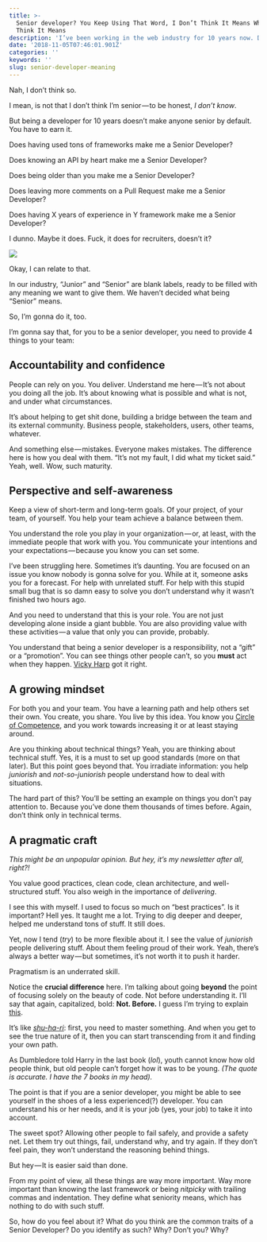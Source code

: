```yaml
---
title: >-
  Senior developer? You Keep Using That Word, I Don’t Think It Means What You
  Think It Means
description: 'I’ve been working in the web industry for 10 years now. Does it make me a Senior Developer?'
date: '2018-11-05T07:46:01.901Z'
categories: ''
keywords: ''
slug: senior-developer-meaning
---
```


Nah, I don’t think so.

I mean, is not that I don’t think I’m senior — to be honest, _I don’t know_.

But being a developer for 10 years doesn’t make anyone senior by default. You have to earn it.

Does having used tons of frameworks make me a Senior Developer?

Does knowing an API by heart make me a Senior Developer?

Does being older than you make me a Senior Developer?

Does leaving more comments on a Pull Request make me a Senior Developer?

Does having X years of experience in Y framework make me a Senior Developer?

I dunno. Maybe it does. Fuck, it does for recruiters, doesn’t it?

![](https://cdn-images-1.medium.com/max/1200/1*Z5ZPEyfqyzRZPNbBI_Rv7Q.jpeg)

Okay, I can relate to that.

In our industry, “Junior” and “Senior” are blank labels, ready to be filled with any meaning we want to give them. We haven’t decided what being “Senior” means.

So, I’m gonna do it, too.

I’m gonna say that, for you to be a senior developer, you need to provide 4 things to your team:

## **Accountability and confidence**

People can rely on you. You deliver. Understand me here — It’s not about you doing all the job. It’s about knowing what is possible and what is not, and under what circumstances.

It’s about helping to get shit done, building a bridge between the team and its external community. Business people, stakeholders, users, other teams, whatever.

And something else — mistakes. Everyone makes mistakes. The difference here is how you deal with them. “It’s not my fault, I did what my ticket said.” Yeah, well. Wow, such maturity.

## **Perspective and self-awareness**

Keep a view of short-term and long-term goals. Of your project, of your team, of yourself. You help your team achieve a balance between them.

You understand the role you play in your organization — or, at least, with the immediate people that work with you. You communicate your intentions and your expectations — because you know you can set some.

I’ve been struggling here. Sometimes it’s daunting. You are focused on an issue you know nobody is gonna solve for you. While at it, someone asks you for a forecast. For help with unrelated stuff. For help with this stupid small bug that is so damn easy to solve you don’t understand why it wasn’t finished two hours ago.

And you need to understand that this is your role. You are not just developing alone inside a giant bubble. You are also providing value with these activities — a value that only you can provide, probably.

You understand that being a senior developer is a responsibility, not a “gift” or a “promotion”. You can see things other people can’t, so you **must** act when they happen. [Vicky Harp](https://twitter.com/vickyharp/status/736228835046219779) got it right.

## **A growing mindset**

For both you and your team. You have a learning path and help others set their own. You create, you share. You live by this idea. You know you [Circle of Competence](https://fs.blog/2013/12/mental-model-circle-of-competence/), and you work towards increasing it or at least staying around.

Are you thinking about technical things? Yeah, you are thinking about technical stuff. Yes, it is a must to set up good standards (more on that later). But this point goes beyond that. You irradiate information: you help _juniorish_ and _not-so-juniorish_ people understand how to deal with situations.

The hard part of this? You’ll be setting an example on things you don’t pay attention to. Because you’ve done them thousands of times before. Again, don’t think only in technical terms.

## **A pragmatic craft**

_This might be an unpopular opinion. But hey, it’s my newsletter after all, right?!_

You value good practices, clean code, clean architecture, and well-structured stuff. You also weigh in the importance of _delivering_.

I see this with myself. I used to focus so much on “best practices”. Is it important? Hell yes. It taught me a lot. Trying to dig deeper and deeper, helped me understand tons of stuff. It still does.

Yet, now I tend (_try_) to be more flexible about it. I see the value of _juniorish_ people delivering stuff. About them feeling proud of their work. Yeah, there’s always a better way — but sometimes, it’s not worth it to push it harder.

Pragmatism is an underrated skill.

Notice the **crucial difference** here. I’m talking about going **beyond** the point of focusing solely on the beauty of code. Not before understanding it. I’ll say that again, capitalized, bold: **Not. Before.** I guess I’m trying to explain [this](https://twitter.com/bitfield/status/1055459299969900545).

It’s like [_shu-ha-ri_](https://en.wikipedia.org/wiki/Shuhari): first, you need to master something. And when you get to see the true nature of it, then you can start transcending from it and finding your own path.

As Dumbledore told Harry in the last book (_lol_), youth cannot know how old people think, but old people can’t forget how it was to be young. _(The quote is accurate. I have the 7 books in my head)._

The point is that if you are a senior developer, you might be able to see yourself in the shoes of a less experienced(?) developer. You can understand his or her needs, and it is your job (yes, your job) to take it into account.

The sweet spot? Allowing other people to fail safely, and provide a safety net. Let them try out things, fail, understand why, and try again. If they don’t feel pain, they won’t understand the reasoning behind things.

But hey — It is easier said than done.

From my point of view, all these things are way more important. Way more important than knowing the last framework or being _nitpicky_ with trailing commas and indentation. They define what seniority means, which has nothing to do with such stuff.

So, how do you feel about it? What do you think are the common traits of a Senior Developer? Do you identify as such? Why? Don’t you? Why?
